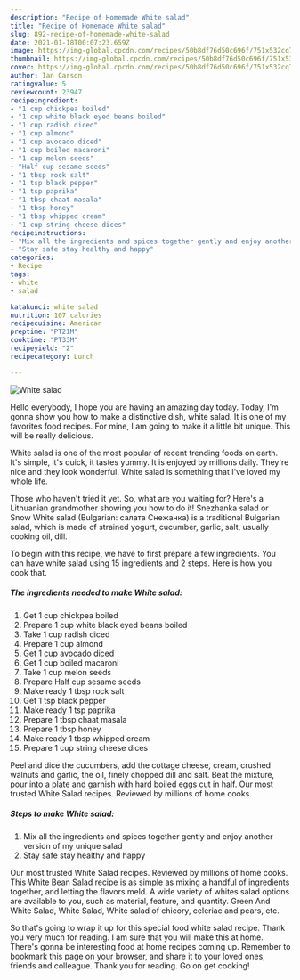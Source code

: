```yaml
---
description: "Recipe of Homemade White salad"
title: "Recipe of Homemade White salad"
slug: 892-recipe-of-homemade-white-salad
date: 2021-01-18T00:07:23.659Z
image: https://img-global.cpcdn.com/recipes/50b8df76d50c696f/751x532cq70/white-salad-recipe-main-photo.jpg
thumbnail: https://img-global.cpcdn.com/recipes/50b8df76d50c696f/751x532cq70/white-salad-recipe-main-photo.jpg
cover: https://img-global.cpcdn.com/recipes/50b8df76d50c696f/751x532cq70/white-salad-recipe-main-photo.jpg
author: Ian Carson
ratingvalue: 5
reviewcount: 23947
recipeingredient:
- "1 cup chickpea boiled"
- "1 cup white black eyed beans boiled"
- "1 cup radish diced"
- "1 cup almond"
- "1 cup avocado diced"
- "1 cup boiled macaroni"
- "1 cup melon seeds"
- "Half cup sesame seeds"
- "1 tbsp rock salt"
- "1 tsp black pepper"
- "1 tsp paprika"
- "1 tbsp chaat masala"
- "1 tbsp honey"
- "1 tbsp whipped cream"
- "1 cup string cheese dices"
recipeinstructions:
- "Mix all the ingredients and spices together gently and enjoy another version of my unique salad"
- "Stay safe stay healthy and happy"
categories:
- Recipe
tags:
- white
- salad

katakunci: white salad 
nutrition: 107 calories
recipecuisine: American
preptime: "PT21M"
cooktime: "PT33M"
recipeyield: "2"
recipecategory: Lunch

---
```



![White salad](https://img-global.cpcdn.com/recipes/50b8df76d50c696f/751x532cq70/white-salad-recipe-main-photo.jpg)

Hello everybody, I hope you are having an amazing day today. Today, I'm gonna show you how to make a distinctive dish, white salad. It is one of my favorites food recipes. For mine, I am going to make it a little bit unique. This will be really delicious.

White salad is one of the most popular of recent trending foods on earth. It's simple, it's quick, it tastes yummy. It is enjoyed by millions daily. They're nice and they look wonderful. White salad is something that I've loved my whole life.

Those who haven&#39;t tried it yet. So, what are you waiting for? Here&#39;s a Lithuanian grandmother showing you how to do it! Snezhanka salad or Snow White salad (Bulgarian: салата Снежанка) is a traditional Bulgarian salad, which is made of strained yogurt, cucumber, garlic, salt, usually cooking oil, dill.


To begin with this recipe, we have to first prepare a few ingredients. You can have white salad using 15 ingredients and 2 steps. Here is how you cook that.

<!--inarticleads1-->

##### The ingredients needed to make White salad:

1. Get 1 cup chickpea boiled
1. Prepare 1 cup white black eyed beans boiled
1. Take 1 cup radish diced
1. Prepare 1 cup almond
1. Get 1 cup avocado diced
1. Get 1 cup boiled macaroni
1. Take 1 cup melon seeds
1. Prepare Half cup sesame seeds
1. Make ready 1 tbsp rock salt
1. Get 1 tsp black pepper
1. Make ready 1 tsp paprika
1. Prepare 1 tbsp chaat masala
1. Prepare 1 tbsp honey
1. Make ready 1 tbsp whipped cream
1. Prepare 1 cup string cheese dices


Peel and dice the cucumbers, add the cottage cheese, cream, crushed walnuts and garlic, the oil, finely chopped dill and salt. Beat the mixture, pour into a plate and garnish with hard boiled eggs cut in half. Our most trusted White Salad recipes. Reviewed by millions of home cooks. 

<!--inarticleads2-->

##### Steps to make White salad:

1. Mix all the ingredients and spices together gently and enjoy another version of my unique salad
1. Stay safe stay healthy and happy


Our most trusted White Salad recipes. Reviewed by millions of home cooks. This White Bean Salad recipe is as simple as mixing a handful of ingredients together, and letting the flavors meld. A wide variety of whites salad options are available to you, such as material, feature, and quantity. Green And White Salad, White Salad, White salad of chicory, celeriac and pears, etc. 

So that's going to wrap it up for this special food white salad recipe. Thank you very much for reading. I am sure that you will make this at home. There's gonna be interesting food at home recipes coming up. Remember to bookmark this page on your browser, and share it to your loved ones, friends and colleague. Thank you for reading. Go on get cooking!
